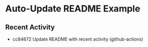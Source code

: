 # Auto-Update README Example

## Recent Activity
<!-- BEGIN RECENT_ACTIVITY -->
* cc84672 Update README with recent activity (github-actions)
<!-- END RECENT_ACTIVITY -->


